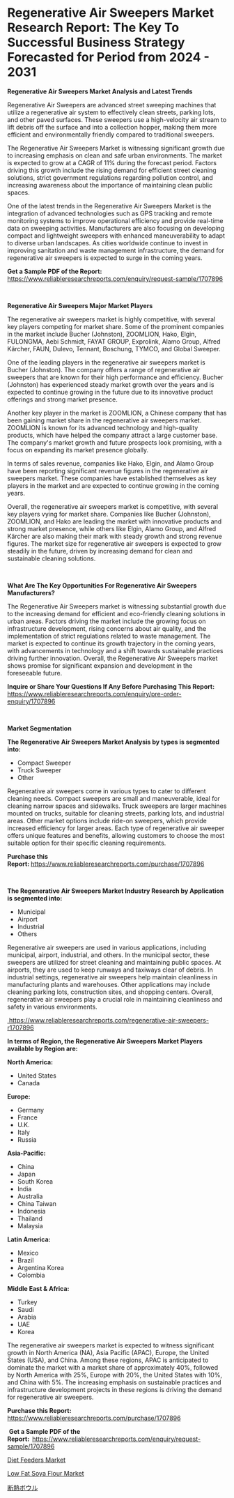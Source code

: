 <p><h1>Regenerative Air Sweepers Market Research Report: The Key To Successful Business Strategy Forecasted for Period from 2024 - 2031</h1></p><p><strong>Regenerative Air Sweepers Market Analysis and Latest Trends</strong></p>
<p><p>Regenerative Air Sweepers are advanced street sweeping machines that utilize a regenerative air system to effectively clean streets, parking lots, and other paved surfaces. These sweepers use a high-velocity air stream to lift debris off the surface and into a collection hopper, making them more efficient and environmentally friendly compared to traditional sweepers.</p><p>The Regenerative Air Sweepers Market is witnessing significant growth due to increasing emphasis on clean and safe urban environments. The market is expected to grow at a CAGR of 11% during the forecast period. Factors driving this growth include the rising demand for efficient street cleaning solutions, strict government regulations regarding pollution control, and increasing awareness about the importance of maintaining clean public spaces.</p><p>One of the latest trends in the Regenerative Air Sweepers Market is the integration of advanced technologies such as GPS tracking and remote monitoring systems to improve operational efficiency and provide real-time data on sweeping activities. Manufacturers are also focusing on developing compact and lightweight sweepers with enhanced maneuverability to adapt to diverse urban landscapes. As cities worldwide continue to invest in improving sanitation and waste management infrastructure, the demand for regenerative air sweepers is expected to surge in the coming years.</p></p>
<p><strong>Get a Sample PDF of the Report:&nbsp;</strong> <a href="https://www.reliableresearchreports.com/enquiry/request-sample/1707896">https://www.reliableresearchreports.com/enquiry/request-sample/1707896</a></p>
<p>&nbsp;</p>
<p><strong>Regenerative Air Sweepers Major Market Players</strong></p>
<p><p>The regenerative air sweepers market is highly competitive, with several key players competing for market share. Some of the prominent companies in the market include Bucher (Johnston), ZOOMLION, Hako, Elgin, FULONGMA, Aebi Schmidt, FAYAT GROUP, Exprolink, Alamo Group, Alfred Kärcher, FAUN, Dulevo, Tennant, Boschung, TYMCO, and Global Sweeper.</p><p>One of the leading players in the regenerative air sweepers market is Bucher (Johnston). The company offers a range of regenerative air sweepers that are known for their high performance and efficiency. Bucher (Johnston) has experienced steady market growth over the years and is expected to continue growing in the future due to its innovative product offerings and strong market presence.</p><p>Another key player in the market is ZOOMLION, a Chinese company that has been gaining market share in the regenerative air sweepers market. ZOOMLION is known for its advanced technology and high-quality products, which have helped the company attract a large customer base. The company's market growth and future prospects look promising, with a focus on expanding its market presence globally.</p><p>In terms of sales revenue, companies like Hako, Elgin, and Alamo Group have been reporting significant revenue figures in the regenerative air sweepers market. These companies have established themselves as key players in the market and are expected to continue growing in the coming years.</p><p>Overall, the regenerative air sweepers market is competitive, with several key players vying for market share. Companies like Bucher (Johnston), ZOOMLION, and Hako are leading the market with innovative products and strong market presence, while others like Elgin, Alamo Group, and Alfred Kärcher are also making their mark with steady growth and strong revenue figures. The market size for regenerative air sweepers is expected to grow steadily in the future, driven by increasing demand for clean and sustainable cleaning solutions.</p></p>
<p>&nbsp;</p>
<p><strong>What Are The Key Opportunities For Regenerative Air Sweepers Manufacturers?</strong></p>
<p><p>The Regenerative Air Sweepers market is witnessing substantial growth due to the increasing demand for efficient and eco-friendly cleaning solutions in urban areas. Factors driving the market include the growing focus on infrastructure development, rising concerns about air quality, and the implementation of strict regulations related to waste management. The market is expected to continue its growth trajectory in the coming years, with advancements in technology and a shift towards sustainable practices driving further innovation. Overall, the Regenerative Air Sweepers market shows promise for significant expansion and development in the foreseeable future.</p></p>
<p><strong>Inquire or Share Your Questions If Any Before Purchasing This Report:</strong> <a href="https://www.reliableresearchreports.com/enquiry/pre-order-enquiry/1707896">https://www.reliableresearchreports.com/enquiry/pre-order-enquiry/1707896</a></p>
<p>&nbsp;</p>
<p><strong>Market Segmentation</strong></p>
<p><strong>The Regenerative Air Sweepers Market Analysis by types is segmented into:</strong></p>
<p><ul><li>Compact Sweeper</li><li>Truck Sweeper</li><li>Other</li></ul></p>
<p><p>Regenerative air sweepers come in various types to cater to different cleaning needs. Compact sweepers are small and maneuverable, ideal for cleaning narrow spaces and sidewalks. Truck sweepers are larger machines mounted on trucks, suitable for cleaning streets, parking lots, and industrial areas. Other market options include ride-on sweepers, which provide increased efficiency for larger areas. Each type of regenerative air sweeper offers unique features and benefits, allowing customers to choose the most suitable option for their specific cleaning requirements.</p></p>
<p><strong>Purchase this Report:&nbsp;</strong><a href="https://www.reliableresearchreports.com/purchase/1707896">https://www.reliableresearchreports.com/purchase/1707896</a></p>
<p>&nbsp;</p>
<p><strong>The Regenerative Air Sweepers Market Industry Research by Application is segmented into:</strong></p>
<p><ul><li>Municipal</li><li>Airport</li><li>Industrial</li><li>Others</li></ul></p>
<p><p>Regenerative air sweepers are used in various applications, including municipal, airport, industrial, and others. In the municipal sector, these sweepers are utilized for street cleaning and maintaining public spaces. At airports, they are used to keep runways and taxiways clear of debris. In industrial settings, regenerative air sweepers help maintain cleanliness in manufacturing plants and warehouses. Other applications may include cleaning parking lots, construction sites, and shopping centers. Overall, regenerative air sweepers play a crucial role in maintaining cleanliness and safety in various environments.</p></p>
<p><a href="https://www.reliableresearchreports.com/regenerative-air-sweepers-r1707896">&nbsp;https://www.reliableresearchreports.com/regenerative-air-sweepers-r1707896</a></p>
<p><strong>In terms of Region, the Regenerative Air Sweepers Market Players available by Region are:</strong></p>
<p>
    <p> <strong> North America: </strong>
        <ul>
            <li>United States</li>
            <li>Canada</li>
        </ul>
        </p> 
    <p> <strong> Europe: </strong>
        <ul>
            <li>Germany</li>
            <li>France</li>
            <li>U.K.</li>
            <li>Italy</li>
            <li>Russia</li>
        </ul>
        </p> 
    <p> <strong> Asia-Pacific: </strong>
        <ul>
            <li>China</li>
            <li>Japan</li>
            <li>South Korea</li>
            <li>India</li>
            <li>Australia</li>
            <li>China Taiwan</li>
            <li>Indonesia</li>
            <li>Thailand</li>
            <li>Malaysia</li>
        </ul>
        </p> 
    <p> <strong> Latin America: </strong>
        <ul>
            <li>Mexico</li>
            <li>Brazil</li>
            <li>Argentina Korea</li>
            <li>Colombia</li>
        </ul>
        </p> 
    <p> <strong> Middle East & Africa: </strong>
        <ul>
            <li>Turkey</li>
            <li>Saudi</li>
            <li>Arabia</li>
            <li>UAE</li>
            <li>Korea</li>
        </ul>
    </p>
    </p>
<p><p>The regenerative air sweepers market is expected to witness significant growth in North America (NA), Asia Pacific (APAC), Europe, the United States (USA), and China. Among these regions, APAC is anticipated to dominate the market with a market share of approximately 40%, followed by North America with 25%, Europe with 20%, the United States with 10%, and China with 5%. The increasing emphasis on sustainable practices and infrastructure development projects in these regions is driving the demand for regenerative air sweepers.</p></p>
<p><strong>Purchase this Report: </strong><a href="https://www.reliableresearchreports.com/purchase/1707896">https://www.reliableresearchreports.com/purchase/1707896</a></p>
<p>&nbsp;<strong>Get a Sample PDF of the Report:&nbsp;&nbsp;</strong><a href="https://www.reliableresearchreports.com/enquiry/request-sample/1707896">https://www.reliableresearchreports.com/enquiry/request-sample/1707896</a></p>
<p><strong></strong></p>
<p><p><a href="https://github.com/mbisetmhermsr/Market-Research-Report-List-2/blob/main/diet-feeders-market.md">Diet Feeders Market</a></p><p><a href="https://crocus-run-b5a.notion.site/Low-Fat-Soya-Flour-Market-Trends-Forecast-and-Competitive-Analysis-to-2031-87815d4221874e7a98cf576047dd6cd3">Low Fat Soya Flour Market</a></p><p><a href="https://github.com/RodHoppe07/Market-Research-Report-List-1/blob/main/347958229485.md">断熱ボウル</a></p></p>